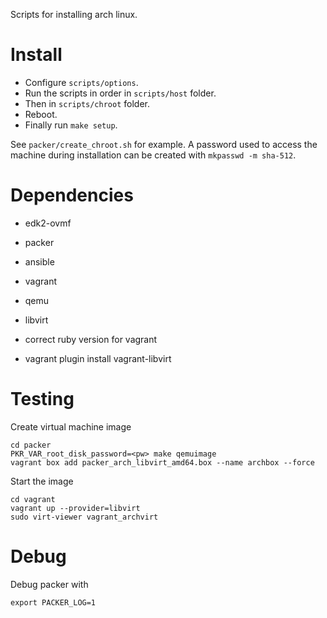 Scripts for installing arch linux.

# Install

* Configure `scripts/options`.
* Run the scripts in order in `scripts/host` folder.
* Then in `scripts/chroot` folder.
* Reboot.
* Finally run `make setup`.

See `packer/create_chroot.sh` for example. A password used to access the machine
during installation can be created with `mkpasswd -m sha-512`.

# Dependencies

* edk2-ovmf
* packer
* ansible
* vagrant
* qemu
* libvirt
* correct ruby version for vagrant

* vagrant plugin install vagrant-libvirt

# Testing

Create virtual machine image
```
cd packer
PKR_VAR_root_disk_password=<pw> make qemuimage
vagrant box add packer_arch_libvirt_amd64.box --name archbox --force
```

Start the image
```
cd vagrant
vagrant up --provider=libvirt
sudo virt-viewer vagrant_archvirt
```

# Debug

Debug packer with
```
export PACKER_LOG=1
```
